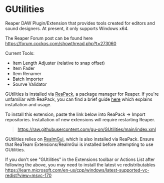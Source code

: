 # GUtilities
Reaper DAW Plugin/Extension that provides tools created for editors and sound designers. At present, it only supports Windows x64. 

The Reaper Forum post can be found here <https://forum.cockos.com/showthread.php?t=273060>

Current Tools:
- Item Length Adjuster (relative to snap offset)
- Item Fader
- Item Renamer
- Batch Importer
- Sourve Validator

GUtilities is installed via [ReaPack](https://reapack.com/ "https://reapack.com/"), a package manager for Reaper. If you're unfamiliar with ReaPack, you can find a brief guide [here](https://reapack.com/user-guide "https://reapack.com/user-guide") which explains installation and usage.

To install this extension, paste the link below into ReaPack → Import repositories. Installation of new extensions will require restarting Reaper.
> https://raw.githubusercontent.com/gu-on/GUtilities/main/index.xml

GUtilities relies on [ReaImGui](https://forum.cockos.com/showthread.php?t=250419 "https://forum.cockos.com/showthread.php?t=250419"), which is also installed via ReaPack. Ensure that ReaTeam Extensions/ReaImGui is installed before attempting to use GUtilities. 

If you don't see "GUtilities" in the Extensions toolbar or Actions List after following the above, you may need to install the latest vc redistributables <https://learn.microsoft.com/en-us/cpp/windows/latest-supported-vc-redist?view=msvc-170>
